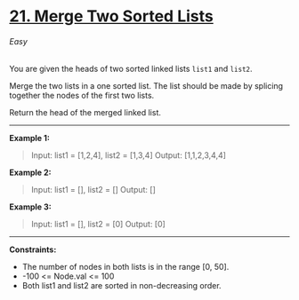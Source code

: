 
# [21. Merge Two Sorted Lists](https://leetcode.com/problems/merge-two-sorted-lists "21. Merge Two Sorted Lists")
###### Easy

You are given the heads of two sorted linked lists `list1` and `list2`.

Merge the two lists in a one sorted list. The list should be made by splicing together the nodes of the first two lists.

Return the head of the merged linked list.


------------



**Example 1:**
> Input: list1 = [1,2,4], list2 = [1,3,4]
> Output: [1,1,2,3,4,4]

**Example 2:**
> Input: list1 = [], list2 = []
> Output: []

**Example 3:**
> Input: list1 = [], list2 = [0]
> Output: [0]

------------

**Constraints:**

- The number of nodes in both lists is in the range [0, 50].
- -100 <= Node.val <= 100
- Both list1 and list2 are sorted in non-decreasing order.